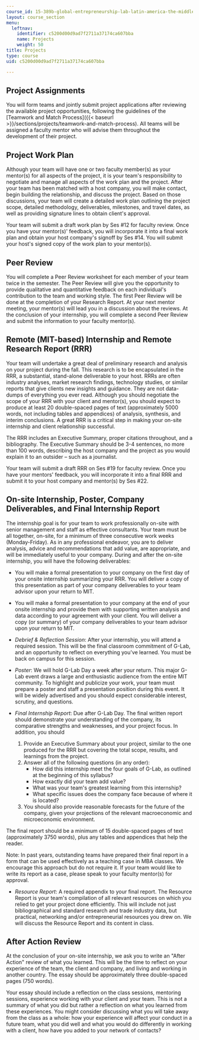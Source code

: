 ```yaml
---
course_id: 15-389b-global-entrepreneurship-lab-latin-america-the-middle-east-and-africa-fall-2010
layout: course_section
menu:
  leftnav:
    identifier: c5200d00d9ad7f2711a37174ca607bba
    name: Projects
    weight: 50
title: Projects
type: course
uid: c5200d00d9ad7f2711a37174ca607bba

---
```


Project Assignments
-------------------

You will form teams and jointly submit project applications after reviewing the available project opportunities, following the guidelines of the [Teamwork and Match Process]({{< baseurl >}}/sections/projects/teamwork-and-match-process). All teams will be assigned a faculty mentor who will advise them throughout the development of their project.

Project Work Plan
-----------------

Although your team will have one or two faculty member(s) as your mentor(s) for all aspects of the project, it is your team's responsibility to negotiate and manage all aspects of the work plan and the project. After your team has been matched with a host company, you will make contact, begin building the relationship, and discuss the project. Based on those discussions, your team will create a detailed work plan outlining the project scope, detailed methodology, deliverables, milestones, and travel dates, as well as providing signature lines to obtain client's approval.

Your team will submit a draft work plan by Ses #12 for faculty review. Once you have your mentor(s)' feedback, you will incorporate it into a final work plan and obtain your host company's signoff by Ses #14. You will submit your host's signed copy of the work plan to your mentor(s).

Peer Review
-----------

You will complete a Peer Review worksheet for each member of your team twice in the semester. The Peer Review will give you the opportunity to provide qualitative and quantitative feedback on each individual's contribution to the team and working style. The first Peer Review will be done at the completion of your Research Report. At your next mentor meeting, your mentor(s) will lead you in a discussion about the reviews. At the conclusion of your internship, you will complete a second Peer Review and submit the information to your faculty mentor(s).

Remote (MIT-based) Internship and Remote Research Report (RRR)
--------------------------------------------------------------

Your team will undertake a great deal of preliminary research and analysis on your project during the fall. This research is to be encapsulated in the RRR, a substantial, stand-alone deliverable to your host. RRRs are often industry analyses, market research findings, technology studies, or similar reports that give clients new insights and guidance. They are not data-dumps of everything you ever read. Although you should negotiate the scope of your RRR with your client and mentor(s), you should expect to produce at least 20 double-spaced pages of text (approximately 5000 words, not including tables and appendices) of analysis, synthesis, and interim conclusions. A great RRR is a critical step in making your on-site internship and client relationship successful.

The RRR includes an Executive Summary, proper citations throughout, and a bibliography. The Executive Summary should be 3-4 sentences, no more than 100 words, describing the host company and the project as you would explain it to an outsider – such as a journalist.

Your team will submit a draft RRR on Ses #19 for faculty review. Once you have your mentors' feedback, you will incorporate it into a final RRR and submit it to your host company and mentor(s) by Ses #22.

On-site Internship, Poster, Company Deliverables, and Final Internship Report
-----------------------------------------------------------------------------

The internship goal is for your team to work professionally on-site with senior management and staff as effective consultants. Your team must be all together, on-site, for a minimum of three consecutive work weeks (Monday-Friday). As in any professional endeavor, you are to deliver analysis, advice and recommendations that add value, are appropriate, and will be immediately useful to your company. During and after the on-site internship, you will have the following deliverables:

*   You will make a formal presentation to your company on the first day of your onsite internship summarizing your RRR. You will deliver a copy of this presentation as part of your company deliverables to your team advisor upon your return to MIT.
  
*   You will make a formal presentation to your company at the end of your onsite internship and provide them with supporting written analysis and data according to your agreement with your client. You will deliver a copy (or summary) of your company deliverables to your team advisor upon your return to MIT.
  
*   _Debrief & Reflection Session_: After your internship, you will attend a required session. This will be the final classroom commitment of G-Lab, and an opportunity to reflect on everything you've learned. You must be back on campus for this session.
  
*   _Poster_: We will hold G-Lab Day a week after your return. This major G-Lab event draws a large and enthusiastic audience from the entire MIT community. To highlight and publicize your work, your team must prepare a poster and staff a presentation position during this event. It will be widely advertised and you should expect considerable interest, scrutiny, and questions.
  
*   _Final Internship Report_: Due after G-Lab Day. The final written report should demonstrate your understanding of the company, its comparative strengths and weaknesses, and your project focus. In addition, you should  
    1.  Provide an Executive Summary about your project, similar to the one produced for the RRR but covering the total scope, results, and learnings from the project.
    2.  Answer all of the following questions (in any order):
        *   How did this internship meet the four goals of G-Lab, as outlined at the beginning of this syllabus?
        *   How exactly did your team add value?
        *   What was your team's greatest learning from this internship?
        *   What specific issues does the company face because of where it is located?
    3.  You should also provide reasonable forecasts for the future of the company, given your projections of the relevant macroeconomic and microeconomic environment.

The final report should be a minimum of 15 double-spaced pages of text (approximately 3750 words), plus any tables and appendices that help the reader.

Note: In past years, outstanding teams have prepared their final report in a form that can be used effectively as a teaching case in MBA classes. We encourage this approach but do not require it. If your team would like to write its report as a case, please speak to your faculty mentor(s) for approval.

*   _Resource Report_: A required appendix to your final report. The Resource Report is your team's compilation of all relevant resources on which you relied to get your project done efficiently. This will include not just bibliographical and standard research and trade industry data, but practical, networking and/or entrepreneurial resources you drew on. We will discuss the Resource Report and its content in class.

After Action Review
-------------------

At the conclusion of your on-site internship, we ask you to write an "After Action" review of what you learned. This will be the time to reflect on your experience of the team, the client and company, and living and working in another country. The essay should be approximately three double-spaced pages (750 words).

Your essay should include a reflection on the class sessions, mentoring sessions, experience working with your client and your team. This is not a summary of what you did but rather a reflection on what you learned from these experiences. You might consider discussing what you will take away from the class as a whole: how your experience will affect your conduct in a future team, what you did well and what you would do differently in working with a client, how have you added to your network of contacts?